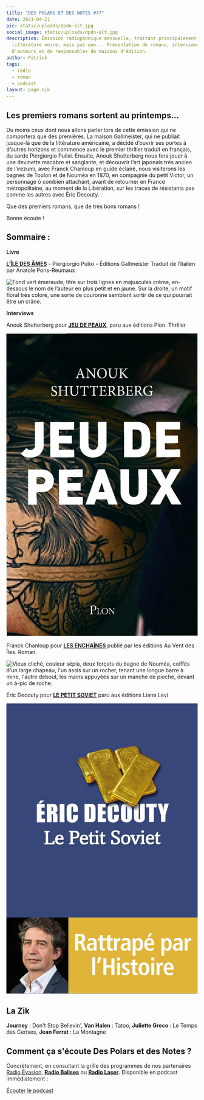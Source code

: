 ```yaml
---
title: "DES POLARS ET DES NOTES #77"
date: 2021-04-21
pic: static/uploads/dpdn-alt.jpg
social_image: static/uploads/dpdn-alt.jpg
description: Émission radiophonique mensuelle, traitant principalement de
  littérature noire, mais pas que... Présentation de romans, interviews
  d'auteurs et de responsables de maisons d'édition.
author: Patrick
tags:
  - radio
  - roman
  - podcast
layout: page.njk
---
```

## Les premiers romans sortent au printemps...

Du moins ceux dont nous allons parler lors de cette émission qui ne comportera que des premières. La maison Gallmeister, qui ne publiait jusque-là que de la littérature américaine, a décidé d’ouvrir ses portes à d’autres horizons et commence avec le premier thriller traduit en français, du sarde Piergiorgio Pulixi. Ensuite, Anouk Shutterberg nous fera jouer à une devinette macabre et sanglante, et découvrir l’art japonais très ancien de l’irezumi, avec Franck Chanloup en guide éclairé, nous visiterons les bagnes de Toulon et de Nouméa en 1870, en compagnie du petit Victor, un personnage ô combien attachant, avant de retourner en France métropolitaine, au moment de la Libération, sur les traces de résistants pas comme les autres avec Éric Decouty. 

Que des premiers romans, que de très bons romans !

Bonne écoute !

## Sommaire :

**Livre**

**[L’ÎLE DES ÂMES](https://le429.fr/articles/l%C3%AEle-des-%C3%A2mes-de-piergiorgio-pulixi/)** - Piergiorgio Pulixi - Éditions Gallmeister 
Traduit de l’italien par Anatole Pons-Reumaux

![Fond vert émeraude, titre sur trois lignes en majuscules crème, en-dessous le nom de l’auteur en plus petit et en jaune. Sur la droite, un motif floral très coloré, une sorte de couronne semblant sortir de ce qui pourrait être un crâne.](static/uploads/l-île-des-âmes.jpeg "L'ile des ames")

**Interviews**

Anouk Shutterberg pour **[JEU DE PEAUX](https://www.lisez.com/livre-grand-format/jeu-de-peaux/9782259306249)**, paru aux éditions Plon. Thriller

![Fond noir, nom de l'autrice sur deux lignes en blanc, lettrage moyen, titre du roman sur deux lignes très gros caractères gras, et tatouage japonais figure humaine grimaçante en bas à gauche.](static/uploads/jeu-de-peaux.jpeg "Jeu de peaux")

Franck Chanloup pour **[LES ENCHAÎNÉS](https://le429.fr/articles/les-encha%C3%AEn%C3%A9s-de-franck-chanloup/)** publié par les éditions Au Vent des Îles. Roman.

![Vieux cliché, couleur sépia, deux forçats du bagne de Nouméa, coiffés d'un large chapeau, l'un assis sur un rocher, tenant une longue barre à mine, l'autre debout, les mains appuyées sur un manche de pioche, devant un à-pic de roche.](static/uploads/les-enchaînés.jpeg "Les enchainés")

Éric Decouty pour **[LE PETIT SOVIET](https://www.lianalevi.fr/catalogue/le-petit-soviet/)** paru aux éditions Liana Levi

![Fond bleu marine, quelques lingots d'oren haut, au centre, nom de l'auteur en gros caractères gras, en-dessous, titre du roman en blanc caractères plus petits, non gras. Bandeau avace la photo de l'auteur et la mention : Rattrapé par l'histoire.](static/uploads/le-petit-soviet.jpeg "Le petit Soviet")

## La Zik

**Journey** : Don't Stop Believin', **Van Halen** : Tatoo, **Juliette Greco** : Le Temps des Cerises, **Jean Ferrat** : La Montagne

## Comment ça s'écoute Des Polars et des Notes ?

Concrètement, en consultant la grille des programmes de nos partenaires [Radio Évasion](https://www.radioevasion.net/), **[Radio Balises](https://radiobalises.com/)** ou **[Radio Laser](https://www.radiolaser.fr/)**. Disponible en podcast immédiatement :

[Écouter le podcast](https://www.radioevasion.net/2021/04/21/des-polars-et-des-notes-77-les-premiers-romans-sortent-au-printemps/)